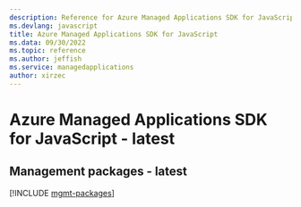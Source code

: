 ```yaml
---
description: Reference for Azure Managed Applications SDK for JavaScript
ms.devlang: javascript
title: Azure Managed Applications SDK for JavaScript
ms.data: 09/30/2022
ms.topic: reference
ms.author: jeffish
ms.service: managedapplications
author: xirzec
---
```

# Azure Managed Applications SDK for JavaScript - latest

## Management packages - latest
[!INCLUDE [mgmt-packages](managed-applications-mgmt-index.md)]